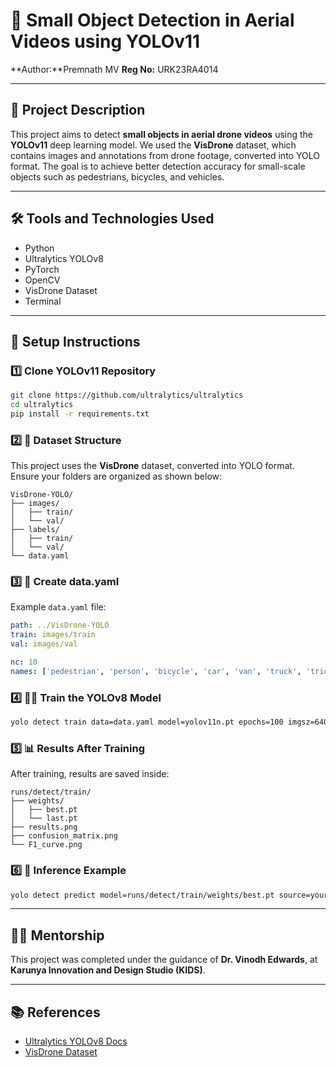 
# 🚁 Small Object Detection in Aerial Videos using YOLOv11

**Author:**Premnath MV
**Reg No:** URK23RA4014



---

## 📌 Project Description

This project aims to detect **small objects in aerial drone videos** using the **YOLOv11** deep learning model. We used the **VisDrone** dataset, which contains images and annotations from drone footage, converted into YOLO format. The goal is to achieve better detection accuracy for small-scale objects such as pedestrians, bicycles, and vehicles.

---

## 🛠️ Tools and Technologies Used

- Python
- Ultralytics YOLOv8
- PyTorch
- OpenCV
- VisDrone Dataset
- Terminal


---

## 🔧 Setup Instructions

### 1️⃣ Clone YOLOv11 Repository

```bash
git clone https://github.com/ultralytics/ultralytics
cd ultralytics
pip install -r requirements.txt
```

### 2️⃣ 📂 Dataset Structure

This project uses the **VisDrone** dataset, converted into YOLO format. Ensure your folders are organized as shown below:

```
VisDrone-YOLO/
├── images/
│   ├── train/
│   └── val/
├── labels/
│   ├── train/
│   └── val/
└── data.yaml
```

### 3️⃣ 📄 Create data.yaml

Example `data.yaml` file:

```yaml
path: ../VisDrone-YOLO
train: images/train
val: images/val

nc: 10
names: ['pedestrian', 'person', 'bicycle', 'car', 'van', 'truck', 'tricycle', 'awning-tricycle', 'bus', 'motor']
```

### 4️⃣ 🏋️‍♂️ Train the YOLOv8 Model

```bash
yolo detect train data=data.yaml model=yolov11n.pt epochs=100 imgsz=640
```

### 5️⃣ 📊 Results After Training

After training, results are saved inside:

```
runs/detect/train/
├── weights/
│   ├── best.pt
│   └── last.pt
├── results.png
├── confusion_matrix.png
└── F1_curve.png
```

### 6️⃣ 📸 Inference Example

```bash
yolo detect predict model=runs/detect/train/weights/best.pt source=your_video_or_image_path
```

---

## 👨‍🏫 Mentorship

This project was completed under the guidance of **Dr. Vinodh Edwards**, at **Karunya Innovation and Design Studio (KIDS)**.

---

## 📚 References

- [Ultralytics YOLOv8 Docs](https://docs.ultralytics.com)
- [VisDrone Dataset](https://github.com/VisDrone/VisDrone-Dataset)

